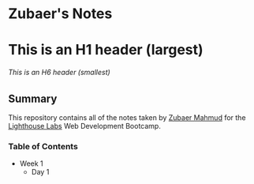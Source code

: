 # Zubaer's Notes
# This is an H1 header (largest)
###### This is an H6 header (smallest)
## Summary 

This repository contains all of the notes taken by [Zubaer Mahmud](https://github.com/bijon7) for the [Lighthouse Labs](https://www.lighthouselabs.ca/) Web Development Bootcamp.

### Table of Contents

* Week 1
  * Day 1
